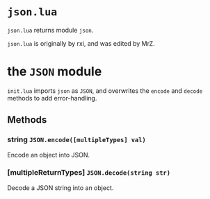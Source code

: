 # `json.lua`
`json.lua` returns module `json`.

`json.lua` is originally by rxi, and was edited by MrZ.

# the `JSON` module
`init.lua` imports `json` as `JSON`, and overwrites the `encode` and `decode` methods to add error-handling.

## Methods

### string `JSON.encode([multipleTypes] val)`
Encode an object into JSON.

### [multipleReturnTypes] `JSON.decode(string str)`
Decode a JSON string into an object.

